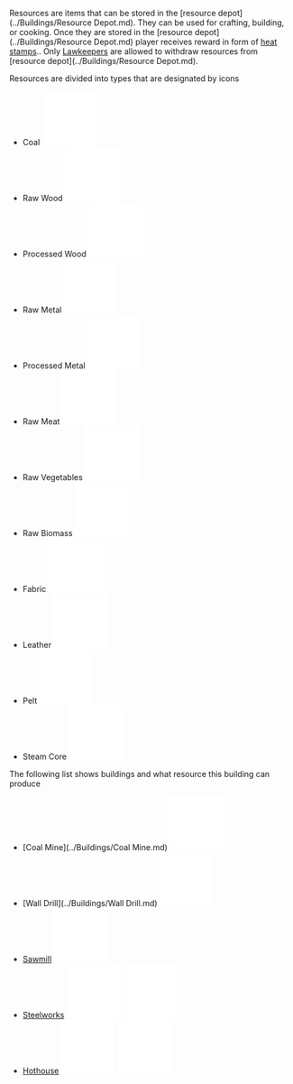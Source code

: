 Resources are items that can be stored in the [resource depot](../Buildings/Resource Depot.md). They can be used for crafting, building, or cooking. 
Once they are stored in the [resource depot](../Buildings/Resource Depot.md) player receives reward in form of [heat stamps](../Heatstamps.md)..
 Only [Lawkeepers](../Factions/Lawkeepers.md) are allowed to withdraw resources from [resource depot](../Buildings/Resource Depot.md).

Resources are divided into types that are designated by icons

- Coal ![IconSmall](../assets/images/Coal.png)
- Raw Wood ![IconSmall](../assets/images/WoodRaw.png)
- Processed Wood ![IconSmall](../assets/images/Wood.png)
- Raw Metal ![IconSmall](../assets/images/MetalRaw.png)
- Processed Metal ![IconSmall](../assets/images/Metal.png)
- Raw Meat ![IconSmall](../assets/images/FoodRaw.png)
- Raw Vegetables ![IconSmall](../assets/images/Plant.png)
- Raw Biomass ![IconSmall](../assets/images/Biomass.png)
- Fabric ![IconSmall](../assets/images/Fabric.png)
- Leather ![IconSmall](../assets/images/Leather.png)
- Pelt ![IconSmall](../assets/images/Pelt.png)
- Steam Core ![IconSmall](../assets/images/SteamCore.png)

The following list shows buildings and what resource this building can produce

- [Coal Mine](../Buildings/Coal Mine.md) ![IconSmall](../assets/images/Coal.png)
- [Wall Drill](../Buildings/Wall Drill.md) ![IconSmall](../assets/images/WoodRaw.png)
- [Sawmill](../Buildings/sawmill.md) ![IconSmall](../assets/images/Wood.png)
- [Steelworks](../Buildings/steelworks.md) ![IconSmall](../assets/images/MetalRaw.png) ![IconSmall](../assets/images/Metal.png)
- [Hothouse](../Buildings/hothouse.md) ![IconSmall](../assets/images/Plant.png) ![IconSmall](../assets/images/Biomass.png)